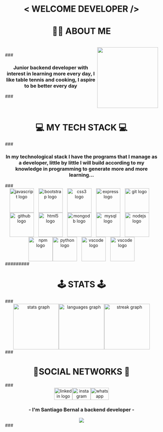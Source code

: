<h1 align="center"><p>< WELCOME DEVELOPER /></p></h1><h1 align="center">👨‍🚀 ABOUT ME</h1><br clear="both"><img align="right" height="200" src=https://www.xtrafondos.com/wallpapers/noche-estrellada-en-la-ciudad-10845.jpg /><br>###<h3 align="center">Junior backend developer with interest in learning more every day, I like table tennis and cooking, I aspire to be better every day</h3>###</br></br></br><h1 align="center">💻 MY TECH STACK 💻</h1>###<h3 align="center">In my technological stack I have the programs that I manage as a developer, little by little I will build according to my knowledge in programming to generate more and more learning...</h3>###<br><div align="center"><img src="https://cdn.jsdelivr.net/gh/devicons/devicon/icons/javascript/javascript-original.svg" height="80" alt="javascript logo" /><img width="15" /><img src="https://cdn.jsdelivr.net/gh/devicons/devicon/icons/bootstrap/bootstrap-original.svg" height="80" alt="bootstrap logo" /><img width="15" /><img src="https://cdn.jsdelivr.net/gh/devicons/devicon/icons/css3/css3-original.svg" height="80" alt="css3 logo" /><img width="15" /><img src="https://cdn.jsdelivr.net/gh/devicons/devicon/icons/express/express-original.svg" height="80" alt="express logo" /><img width="15" /><img src="https://cdn.jsdelivr.net/gh/devicons/devicon/icons/git/git-original.svg" height="80" alt="git logo" /><img width="15" /><img src="https://cdn.jsdelivr.net/gh/devicons/devicon/icons/github/github-original.svg" height="80" alt="github logo" /><img width="15" /><img src="https://cdn.jsdelivr.net/gh/devicons/devicon/icons/html5/html5-original.svg" height="80" alt="html5 logo" /><img width="15" /><img src="https://cdn.jsdelivr.net/gh/devicons/devicon/icons/mongodb/mongodb-original.svg" height="80" alt="mongodb logo" /><img width="15" /><img src="https://cdn.jsdelivr.net/gh/devicons/devicon/icons/mysql/mysql-original.svg" height="80" alt="mysql logo" /><img width="15" /><img src="https://cdn.jsdelivr.net/gh/devicons/devicon/icons/nodejs/nodejs-original.svg" height="80" alt="nodejs logo" /><img width="15" /><img src="https://cdn.jsdelivr.net/gh/devicons/devicon/icons/npm/npm-original-wordmark.svg" height="80" alt="npm logo" /><img src="https://cdn.jsdelivr.net/gh/devicons/devicon/icons/python/python-original.svg" height="80" alt="python logo"/><img width="15" /><img src="https://cdn.jsdelivr.net/gh/devicons/devicon/icons/react/react-original.svg" height="80" alt="vscode logo" /><img width="15" /><img src="https://cdn.jsdelivr.net/gh/devicons/devicon/icons/jest/jest-plain.svg" height="80" alt="vscode logo" /></div>######</div>###<br/><h1 align="center">🕹️ STATS 🕹️</h1>###<div align="center"><img src="https://github-readme-stats.vercel.app/api?username=JhonnSantiagoBernalJuradoCampus&hide_title=false&hide_rank=false&show_icons=true&include_all_commits=true&count_private=true&disable_animations=true&theme=radical&locale=en&hide_border=false&order=1" height="150" alt="stats graph" /><img src="https://github-readme-stats.vercel.app/api/top-langs?username=JhonnSantiagoBernalJuradoCampus&locale=en&hide_title=false&layout=compact&card_width=320&langs_count=5&theme=radical&hide_border=false&order=2" height="150" alt="languages graph" /><img src="https://streak-stats.demolab.com?user=JhonnSantiagoBernalJuradoCampus&locale=en&mode=daily&theme=radical&hide_border=false&border_radius=5&order=3" height="150" alt="streak graph" /></div>###</br><h1 align="center">📱SOCIAL NETWORKS 📱</h1>###<div align="center"><a href="https://www.linkedin.com/in/jhon-santiago-bernal-jurado-647a3b26a/"><img src="https://raw.githubusercontent.com/maurodesouza/profile-readme-generator/master/src/assets/icons/social/linkedin/default.svg" width="60" height="40" alt="linkedin logo"/></a><a href="https://www.instagram.com/santiagobernalj11/"><img src="https://raw.githubusercontent.com/maurodesouza/profile-readme-generator/master/src/assets/icons/social/instagram/default.svg" width="60" height="40" alt="instagram logo"/></a><a href="https://wa.link/qga4fb"><img src="https://raw.githubusercontent.com/maurodesouza/profile-readme-generator/master/src/assets/icons/social/whatsapp/default.svg" width="60" height="40" alt="whatsapp logo"/></a></div><h3 align="center">- I'm Santiago Bernal a backend developer -</h3><div align="center"><img src="https://profile-counter.glitch.me/JhonnSantiagoBernalJuradoCampus/count.svg?" /></div>###
